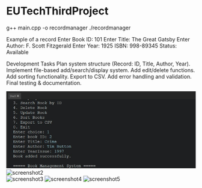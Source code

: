 # EUTechThirdProject
g++ main.cpp -o recordmanager
./recordmanager

Example of a record
Enter Book ID: 101
Enter Title: The Great Gatsby
Enter Author: F. Scott Fitzgerald
Enter Year: 1925
ISBN: 998-89345
Status: Available

Development Tasks
Plan system structure (Record: ID, Title, Author, Year).
Implement file-based add/search/display system.
Add edit/delete functions.
Add sorting functionality.
Export to CSV.
Add error handling and validation.
Final testing & documentation.

![screenshot1](screenshot1.jpg)
![screenshot2](downloads/screenshot2.jpg)  
![screenshot3](assets/screenshot3.jpg)
![screenshot4](assets/screenshot4.jpg)
![screenshot5](assets/screenshot5.jpg)
